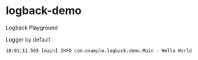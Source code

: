 # logback-demo
Logback Playground

Logger by default
```
18:01:11.565 [main] INFO com.example.logback.demo.Main - Hello World
```

